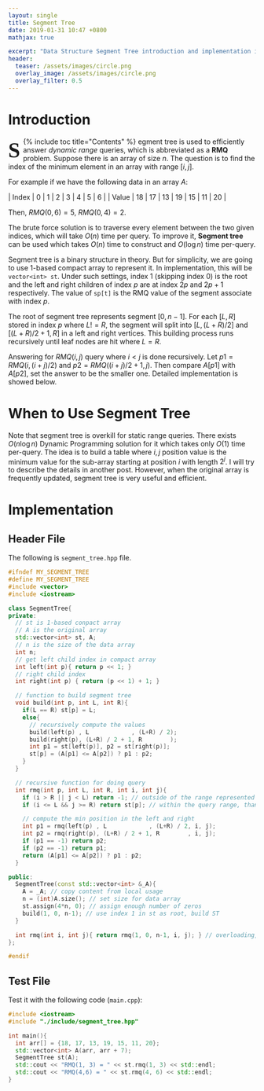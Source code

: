```yaml
---
layout: single
title: Segment Tree
date: 2019-01-31 10:47 +0800
mathjax: true

excerpt: "Data Structure Segment Tree introduction and implementation in C++"
header:
  teaser: /assets/images/circle.png
  overlay_image: /assets/images/circle.png
  overlay_filter: 0.5
---
```


# Introduction
{% include toc title="Contents" %}
<span style = "display:block;
	float:left;
	font-family:Georgia;
	font-size: 310%;
	font-weight: bold;
	line-height: 90%;
	margin-right: 6px;
	margin-bottom:-2px;
	margin-top: 7px;">S</span>egment tree is used to efficiently answer *dynamic range* queries, which is abbreviated as a **RMQ** problem. Suppose there is
an array of size $n$. The question is to find the index of the minimum element in an array with range $[i, j]$. 

For example if we have the following data in an array $A$:

| Index |  0 |  1 |  2 |  3 |  4 |  5 |  6 |
| Value | 18 | 17 | 13 | 19 | 15 | 11 | 20 |

Then, $RMQ(0, 6) = 5$, $RMQ(0,4) = 2$. 

The brute force solution is to traverse every element between the two given indices, which will take $O(n)$ time per query.
To improve it, **Segment tree** can be used which takes $O(n)$ time to construct and $O(\log n)$ time per-query.

Segment tree is a binary structure in theory. But for simplicity, we are going to use 1-based compact array to represent it. In implementation, this will be ```vector<int> st```.
Under such settings, index 1 (skipping index 0) is the root and the left and right children of index $p$ are at index $2p$ and $2p+1$ respectively. The value of ```sp[t]``` is the RMQ value of the segment associate
with index $p$.

The root of segment tree represents segment $[0, n-1]$. For each $[L, R]$ stored in index $p$ where $L!=R$, the segment will split into $[L, (L+R)/2]$ and $[(L+R)/2 + 1, R]$ in a 
left and right vertices. This building process runs recursively until leaf nodes are hit where $L=R$. 

Answering for $RMQ(i, j)$ query where $i < j$ is done recursively. Let $p1 = RMQ(i, (i+j)/2)$ and $p2 = RMQ((i+j)/2 + 1, j)$.
Then compare $A[p1]$ with $A[p2]$, set the answer to be the smaller one. Detailed implementation is showed below.

# When to Use Segment Tree

Note that segment tree is overkill for static range queries. There exists $O(n \log n)$ Dynamic Programming solution for it which takes only $O(1)$ time per-query. The idea is to build a
table where $i, j$ position value is the minimum value for the sub-array starting at position $i$ with length $2^j$. I will try to describe the details in another post.
However, when the original array is frequently updated, segment tree is very useful and efficient.

# Implementation

## Header File

The following is ```segment_tree.hpp``` file.

```c++
#ifndef MY_SEGMENT_TREE
#define MY_SEGMENT_TREE
#include <vector>
#include <iostream>

class SegmentTree{
private:
  // st is 1-based conpact array
  // A is the original array
  std::vector<int> st, A;
  // n is the size of the data array
  int n;
  // get left child index in compact array
  int left(int p){ return p << 1; }
  // right child index
  int right(int p) { return (p << 1) + 1; }

  // function to build segment tree
  void build(int p, int L, int R){
    if(L == R) st[p] = L;
    else{
      // recursively compute the values
      build(left(p) , L            , (L+R) / 2);
      build(right(p), (L+R) / 2 + 1, R        );
      int p1 = st[left(p)], p2 = st[right(p)];
      st[p] = (A[p1] <= A[p2]) ? p1 : p2;
    }
  }

  // recursive function for doing query
  int rmq(int p, int L, int R, int i, int j){
    if (i > R || j < L) return -1; // outside of the range represented by st[p]
    if (i <= L && j >= R) return st[p]; // within the query range, than st[p] is needed

    // compute the min position in the left and right
    int p1 = rmq(left(p) , L            , (L+R) / 2, i, j);
    int p2 = rmq(right(p), (L+R) / 2 + 1, R        , i, j);
    if (p1 == -1) return p2;
    if (p2 == -1) return p1;
    return (A[p1] <= A[p2]) ? p1 : p2;
  }

public:
  SegmentTree(const std::vector<int> &_A){
    A = _A; // copy content from local usage
    n = (int)A.size(); // set size for data array
    st.assign(4*n, 0); // assign enough number of zeros
    build(1, 0, n-1); // use index 1 in st as root, build ST
  }

  int rmq(int i, int j){ return rmq(1, 0, n-1, i, j); } // overloading, start searching from root
};

#endif
```
## Test File

Test it with the following code (```main.cpp```):

```c++
#include <iostream>
#include "./include/segment_tree.hpp"

int main(){
  int arr[] = {18, 17, 13, 19, 15, 11, 20};
  std::vector<int> A(arr, arr + 7);
  SegmentTree st(A);
  std::cout << "RMQ(1, 3) = " << st.rmq(1, 3) << std::endl;
  std::cout << "RMQ(4,6) = " << st.rmq(4, 6) << std::endl;
}
```

